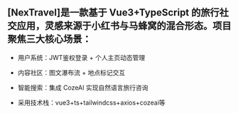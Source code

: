 ## [NexTravel]是一款基于 Vue3+TypeScript 的旅行社交应用，灵感来源于小红书与马蜂窝的混合形态。项目聚焦三大核心场景：

- 用户系统：JWT鉴权登录 + 个人主页动态管理
- 内容社区：图文瀑布流 + 地点标记交互
- 智能搜索：集成 CozeAI 实现自然语言旅行咨询

- 采用技术栈：vue3+ts+tailwindcss+axios+cozeai等